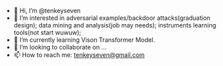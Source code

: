- 👋 Hi, I’m @tenkeyseven
- 👀 I’m interested in adversarial examples/backdoor attacks(graduation design); data mining and analysis(job may needs); instruments learning tools(not start wuwuw);
- 🌱 I’m currently learning Vison Transformer Model.
- 💞️ I’m looking to collaborate on ...
- 📫 How to reach me: tenkeyseven@gmail.com

<!---
tenkeyseven/tenkeyseven is a ✨ special ✨ repository because its `README.md` (this file) appears on your GitHub profile.
You can click the Preview link to take a look at your changes.
--->
